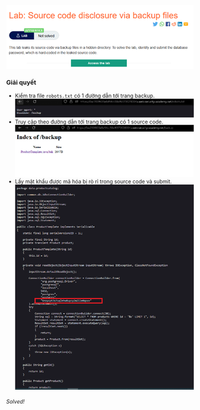 ![](img/7.png)
### Giải quyết
- Kiểm tra file `robots.txt` có 1 đường dẫn tới trang backup.
![](img/8.png)
- Truy cập theo đường dẫn tới trang backup có 1 source code.
![](img/9.png)
- Lấy mật khẩu được mã hóa bị rò rỉ trong source code và submit.
![](img/10.png)
###### Solved!
